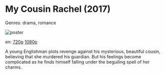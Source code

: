 # My Cousin Rachel (2017)

Genres: drama, romance

![poster](http://image.tmdb.org/t/p/w500/yz9Pnx5tbpZOHWsCD0LtoTCgmLi.jpg)

en:
  [720p](magnet:?xt=urn:btih:FF6F87477158F31B795E3E4FA5622973AE341632&tr=udp://glotorrents.pw:6969/announce&tr=udp://tracker.opentrackr.org:1337/announce&tr=udp://torrent.gresille.org:80/announce&tr=udp://tracker.openbittorrent.com:80&tr=udp://tracker.coppersurfer.tk:6969&tr=udp://tracker.leechers-paradise.org:6969&tr=udp://p4p.arenabg.ch:1337&tr=udp://tracker.internetwarriors.net:1337)
  [1080p](magnet:?xt=urn:btih:35B424C93A4E06D2B9EF50A318EBA0C2466C8B0A&tr=udp://glotorrents.pw:6969/announce&tr=udp://tracker.opentrackr.org:1337/announce&tr=udp://torrent.gresille.org:80/announce&tr=udp://tracker.openbittorrent.com:80&tr=udp://tracker.coppersurfer.tk:6969&tr=udp://tracker.leechers-paradise.org:6969&tr=udp://p4p.arenabg.ch:1337&tr=udp://tracker.internetwarriors.net:1337)
  


A young Englishman plots revenge against his mysterious, beautiful cousin, believing that she murdered his guardian. But his feelings become complicated as he finds himself falling under the beguiling spell of her charms.